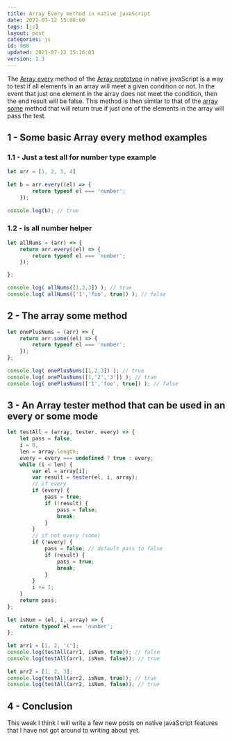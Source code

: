 ```yaml
---
title: Array Every method in native javaScript
date: 2021-07-12 15:08:00
tags: [js]
layout: post
categories: js
id: 908
updated: 2021-07-12 15:16:03
version: 1.3
---
```


The [Array every](https://developer.mozilla.org/en-US/docs/Web/JavaScript/Reference/Global_Objects/Array/every) method of the [Array prototype](https://developer.mozilla.org/en-US/docs/Web/JavaScript/Reference/Global_Objects/Array) in native javaScript is a way to test if all elements in an array will meet a given condition or not. In the event that just one element in the array does not meet the condition, then the end result will be false. This method is then similar to that of the [array some](https://developer.mozilla.org/en-US/docs/Web/JavaScript/Reference/Global_Objects/Array/some) method that will return true if just one of the elements in the array will pass the test.

<!-- more -->

## 1 - Some basic Array every method examples

### 1.1 - Just a test all for number type example

```js
let arr = [1, 2, 3, 4]
 
let b = arr.every((el) => {
        return typeof el === 'number';
    });
 
console.log(b); // true
```

### 1.2 - is all number helper

```js
let allNums = (arr) => {
    return arr.every((el) => {
        return typeof el === 'number';
    });

};
 
console.log( allNums([1,2,3]) ); // true
console.log( allNums(['1','foo', true]) ); // false
```


## 2 - The array some method

```js
let onePlusNums = (arr) => {
    return arr.some((el) => {
        return typeof el === 'number';
    });
};
 
console.log( onePlusNums([1,2,3]) ); // true
console.log( onePlusNums([1,'2','3']) ); // true
console.log( onePlusNums(['1','foo', true]) ); // false
```

## 3 - An Array tester method that can be used in an every or some mode

```js
let testAll = (array, tester, every) => {
    let pass = false,
    i = 0,
    len = array.length;
    every = every === undefined ? true : every;
    while (i < len) {
        var el = array[i];
        var result = tester(el, i, array);
        // if every
        if (every) {
            pass = true;
            if (!result) {
                pass = false;
                break;
            }
        }
        // if not every (some)
        if (!every) {
            pass = false; // default pass to false
            if (result) {
                pass = true;
                break;
            }
        }
        i += 1;
    }
    return pass;
};
 
let isNum = (el, i, array) => {
    return typeof el === 'number';
};
 
let arr1 = [1, 2, 'c'];
console.log(testAll(arr1, isNum, true)); // false
console.log(testAll(arr1, isNum, false)); // true
 
let arr2 = [1, 2, 3];
console.log(testAll(arr2, isNum, true)); // true
console.log(testAll(arr2, isNum, false)); // true
```

## 4 - Conclusion

This week I think I will write a few new posts on native javaScript features that I have not got around to writing about yet. 